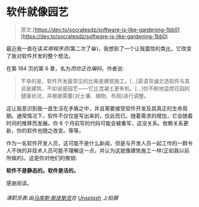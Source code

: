 # 软件就像园艺

> 原文:[https://dev.to/socratesdz/software-is-like-gardening-1bb0](https://dev.to/socratesdz/software-is-like-gardening-1bb0)

最近我一直在读*实用程序员*(第二次了😁)，我想到了一个让我震惊的类比，它改变了我对软件开发的整个想法。

在第 184 页的第 6 章，名为*而你正在编码*，作者说:

> 不幸的是，软件开发最常见的比喻是建筑施工。[...[英语背诵文选软件与其说是建筑，不如说是园艺——它比混凝土更有机。[...]你不断地监控花园的健康状况，并根据需要(对土壤、植物、布局)进行调整。

这让我意识到我一直生活在矛盾之中，并且需要接受软件开发及其真正的生命周期。通常情况下，软件不仅仅是写出来的，仅此而已。随着需求的增加，它会随着时间的推移而发展。你 6 个月前写的代码可能会被重写，这没关系。依赖关系更新，你的软件也随之改变。等等。

作为一名软件开发人员，这可能不是什么新闻，但是与开发人员一起工作的一群令人不快的非技术人员可能不理解这一点，并认为这就像建筑施工一样(正如我以前所做的)。这是你对他们的推销:

**软件不是静态的。软件是活的。**

感谢阅读。

###### 演职员表:由[马库斯·斯皮斯克](https://unsplash.com/photos/vrbZVyX2k4I?utm_source=unsplash&utm_medium=referral&utm_content=creditCopyText)在 [Unsplash](https://unsplash.com/search/photos/gardening?utm_source=unsplash&utm_medium=referral&utm_content=creditCopyText) 上拍摄